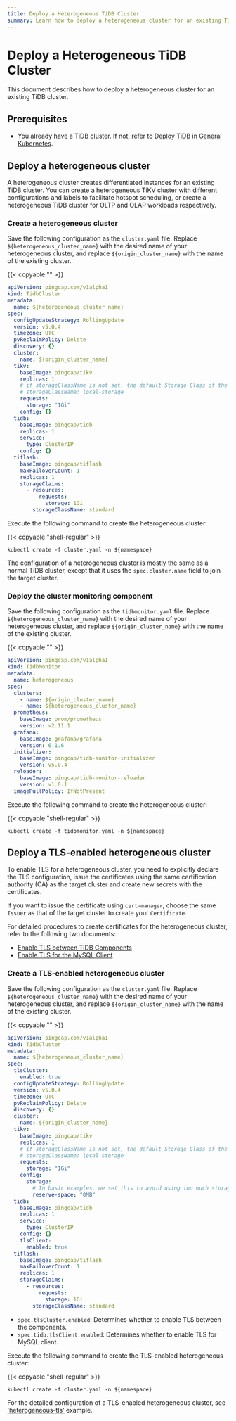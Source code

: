 ```yaml
---
title: Deploy a Heterogeneous TiDB Cluster
summary: Learn how to deploy a heterogeneous cluster for an existing TiDB cluster.
---
```


# Deploy a Heterogeneous TiDB Cluster

This document describes how to deploy a heterogeneous cluster for an existing TiDB cluster.

## Prerequisites

* You already have a TiDB cluster. If not, refer to [Deploy TiDB in General Kubernetes](deploy-on-general-kubernetes.md).

## Deploy a heterogeneous cluster

A heterogeneous cluster creates differentiated instances for an existing TiDB cluster. You can create a heterogeneous TiKV cluster with different configurations and labels to facilitate hotspot scheduling, or create a heterogeneous TiDB cluster for OLTP and OLAP workloads respectively.

### Create a heterogeneous cluster

Save the following configuration as the `cluster.yaml` file. Replace `${heterogeneous_cluster_name}` with the desired name of your heterogeneous cluster, and replace `${origin_cluster_name}` with the name of the existing cluster.

{{< copyable "" >}}

```yaml
apiVersion: pingcap.com/v1alpha1
kind: TidbCluster
metadata:
  name: ${heterogeneous_cluster_name}
spec:
  configUpdateStrategy: RollingUpdate
  version: v5.0.4
  timezone: UTC
  pvReclaimPolicy: Delete
  discovery: {}
  cluster:
    name: ${origin_cluster_name}
  tikv:
    baseImage: pingcap/tikv
    replicas: 1
    # if storageClassName is not set, the default Storage Class of the Kubernetes cluster will be used
    # storageClassName: local-storage
    requests:
      storage: "1Gi"
    config: {}
  tidb:
    baseImage: pingcap/tidb
    replicas: 1
    service:
      type: ClusterIP
    config: {}
  tiflash:
    baseImage: pingcap/tiflash
    maxFailoverCount: 1
    replicas: 1
    storageClaims:
      - resources:
          requests:
            storage: 1Gi
        storageClassName: standard
```

Execute the following command to create the heterogeneous cluster:

{{< copyable "shell-regular" >}}

```shell
kubectl create -f cluster.yaml -n ${namespace}
```

The configuration of a heterogeneous cluster is mostly the same as a normal TiDB cluster, except that it uses the `spec.cluster.name` field to join the target cluster.

### Deploy the cluster monitoring component

Save the following configuration as the `tidbmonitor.yaml` file. Replace `${heterogeneous_cluster_name}` with the desired name of your heterogeneous cluster, and replace `${origin_cluster_name}` with the name of the existing cluster.

{{< copyable "" >}}

```yaml
apiVersion: pingcap.com/v1alpha1
kind: TidbMonitor
metadata:
  name: heterogeneous
spec:
  clusters:
    - name: ${origin_cluster_name}
    - name: ${heterogeneous_cluster_name}
  prometheus:
    baseImage: prom/prometheus
    version: v2.11.1
  grafana:
    baseImage: grafana/grafana
    version: 6.1.6
  initializer:
    baseImage: pingcap/tidb-monitor-initializer
    version: v5.0.4
  reloader:
    baseImage: pingcap/tidb-monitor-reloader
    version: v1.0.1
  imagePullPolicy: IfNotPresent
```

Execute the following command to create the heterogeneous cluster:

{{< copyable "shell-regular" >}}

```shell
kubectl create -f tidbmonitor.yaml -n ${namespace}
```

## Deploy a TLS-enabled heterogeneous cluster

To enable TLS for a heterogeneous cluster, you need to explicitly declare the TLS configuration, issue the certificates using the same certification authority (CA) as the target cluster and create new secrets with the certificates.

If you want to issue the certificate using `cert-manager`, choose the same `Issuer` as that of the target cluster to create your `Certificate`.

For detailed procedures to create certificates for the heterogeneous cluster, refer to the following two documents:

- [Enable TLS between TiDB Components](enable-tls-between-components.md)
- [Enable TLS for the MySQL Client](enable-tls-for-mysql-client.md)

### Create a TLS-enabled heterogeneous cluster

Save the following configuration as the `cluster.yaml` file. Replace `${heterogeneous_cluster_name}` with the desired name of your heterogeneous cluster, and replace `${origin_cluster_name}` with the name of the existing cluster.

{{< copyable "" >}}

```yaml
apiVersion: pingcap.com/v1alpha1
kind: TidbCluster
metadata:
  name: ${heterogeneous_cluster_name}
spec:
  tlsCluster:
    enabled: true
  configUpdateStrategy: RollingUpdate
  version: v5.0.4
  timezone: UTC
  pvReclaimPolicy: Delete
  discovery: {}
  cluster:
    name: ${origin_cluster_name}
  tikv:
    baseImage: pingcap/tikv
    replicas: 1
    # if storageClassName is not set, the default Storage Class of the Kubernetes cluster will be used
    # storageClassName: local-storage
    requests:
      storage: "1Gi"
    config:
      storage:
        # In basic examples, we set this to avoid using too much storage.
        reserve-space: "0MB"
  tidb:
    baseImage: pingcap/tidb
    replicas: 1
    service:
      type: ClusterIP
    config: {}
    tlsClient:
      enabled: true
  tiflash:
    baseImage: pingcap/tiflash
    maxFailoverCount: 1
    replicas: 1
    storageClaims:
      - resources:
          requests:
            storage: 1Gi
        storageClassName: standard
```

- `spec.tlsCluster.enabled`: Determines whether to enable TLS between the components.
- `spec.tidb.tlsClient.enabled`: Determines whether to enable TLS for MySQL client.

Execute the following command to create the TLS-enabled heterogeneous cluster:

{{< copyable "shell-regular" >}}

```shell
kubectl create -f cluster.yaml -n ${namespace}
```

For the detailed configuration of a TLS-enabled heterogeneous cluster, see ['heterogeneous-tls'](https://github.com/pingcap/tidb-operator/tree/master/examples/heterogeneous-tls) example.
